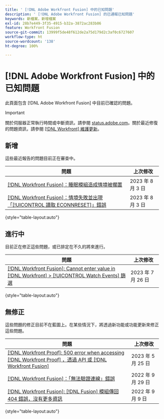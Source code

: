 ```yaml
---
title: ' [!DNL Adobe Workfront Fusion] 中的已知問題'
description: ' [!DNL Adobe Workfront Fusion] 的已通報已知問題'
keywords: 新檔案，新增檔案
exl-id: 28b7e449-3f35-4915-b32a-3872ac283b06
feature: Workfront Fusion
source-git-commit: 13999f5de48f612de2a75d179d2c3af0c6727607
workflow-type: ht
source-wordcount: '138'
ht-degree: 100%

---
```


# [!DNL Adobe Workfront Fusion] 中的已知問題

此頁面包含 [!DNL Adobe Workfront Fusion] 中目前已確認的問題。

>[!IMPORTANT]
>
>關於伺服器正常執行時間或中斷資訊，請參閱 [status.adobe.com](https://status.adobe.com)。關於最近修復的問題資訊，請參閱 [[!DNL Workfront] 維護更新](../maintenance/current-updates.md)。

## 新增

這些最近報告的問題目前正在審查中。

| **問題** | **上次修改** |
| -----------------------------------------------------------------| ----------------- |
| [[!DNL Workfront Fusion]：睡眠模組造成情境被擱置](/help/known-issues/known-issues-workfront-fusion/fusion-sleep-module-stuck.md) | 2023 年 8 月 3 日 |
| [[!DNL Workfront Fusion]：情境失敗並出現「[!UICONTROL 讀取 ECONNRESET]」錯誤](/help/known-issues/known-issues-workfront-fusion/fusion-read-econnreset-error.md) | 2023 年 8 月 3 日 |

{style="table-layout:auto"}


## 進行中

目前正在修正這些問題，或已排定在不久的將來進行。

| **問題** | **上次修改** |
| -----------------------------------------------------------------| ----------------- |
| [[!DNL Workfront Fusion]: Cannot enter value in [!DNL Workfront] > [!UICONTROL Watch Events] 篩選](known-issues-workfront-fusion/fusion-wf-watch-events-filter-box.md) | 2023 年 7 月 26 日 |

{style="table-layout:auto"}

## 無修正

這些問題的修正目前不在藍圖上。在某些情況下，將透過新功能或功能更新來修正這些問題。

| **問題** | **上次修改** |
| -----------------------------------------------------------------| ----------------- |
| [[!DNL Workfront Proof]: 500 error when accessing [!DNL Workfront Proof] ，透過 API 或  [!DNL Workfront Fusion]](known-issues-workfront-proof/proof-500-error-getallproofs.md) | 2023 年 5 月 25 日 |
| [[!DNL Workfront Fusion]：「無法驗證連線」錯誤](known-issues-workfront-fusion/fusion-401-error-must-reauthenicate-connection.md) | 2022 年 9 月 29 日 |
| [[!DNL Workfront Fusion]: [!DNL Fusion]  模組傳回 404 錯誤，沒有更多資訊](known-issues-workfront-fusion/fusion-404-error-no-description.md) | 2022 年 9 月 9 日 |

{style="table-layout:auto"}
